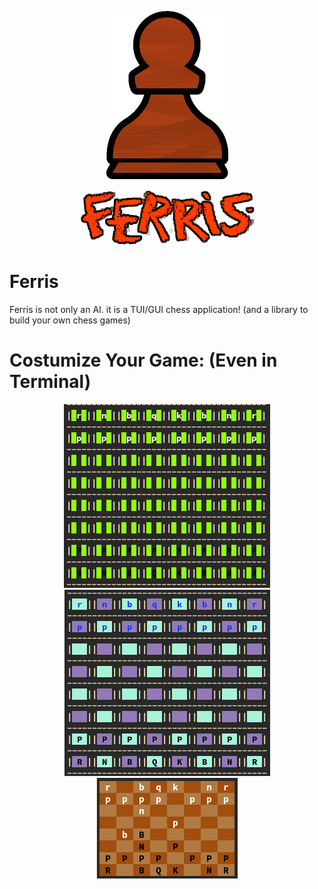 <p align="center">
<img resize=50 src="docs/img/logo/complete_ferris_small.png" alt="ferris_logo">
</p>

<p align="center">
<img src="docs/img/logo/ferris_text_oringe_messy_thin_black_border_cropped.png" alt="ferris_text">
</p>


# Ferris

Ferris is not only an AI. it is a TUI/GUI chess application! (and a library to build your own chess games)

# Costumize Your Game: (Even in Terminal)

<p align="center">
  
<img src="docs/img/TUI/Screenshot from 2023-02-11 00-37-29.png">

<img src="docs/img/TUI/Screenshot from 2023-02-11 00-39-40.png">

<img src="docs/img/TUI/Screenshot from 2023-02-11 17-09-23.png">
  
</p>


